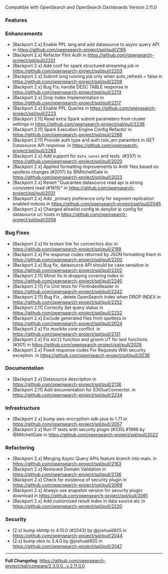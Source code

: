 Compatible with OpenSearch and OpenSearch Dashboards Version 2.11.0

### Features

### Enhancements
* [Backport 2.x] Enable PPL lang and add datasource to async query API in https://github.com/opensearch-project/sql/pull/2195
* [Backport 2.x] Refactor Flint Auth in https://github.com/opensearch-project/sql/pull/2201
* [Backport 2.x] Add conf for spark structured streaming job in https://github.com/opensearch-project/sql/pull/2203
* [Backport 2.x] Submit long running job only when auto_refresh = false in https://github.com/opensearch-project/sql/pull/2209
* [Backport 2.x] Bug Fix, handle DESC TABLE response in https://github.com/opensearch-project/sql/pull/2213
* [Backport 2.x] Drop Index Implementation in https://github.com/opensearch-project/sql/pull/2217
* [Backport 2.x] Enable PPL Queries in https://github.com/opensearch-project/sql/pull/2223
* [Backport 2.11] Read extra Spark submit parameters from cluster settings in https://github.com/opensearch-project/sql/pull/2236
* [Backport 2.11] Spark Execution Engine Config Refactor in https://github.com/opensearch-project/sql/pull/2266
* [Backport 2.11] Provide auth.type and auth.role_arn paramters in GET Datasource API response. in https://github.com/opensearch-project/sql/pull/2283
* [Backport 2.x] Add support for `date_nanos` and tests. (#337) in https://github.com/opensearch-project/sql/pull/2020
* [Backport 2.x] Applied formatting improvements to Antlr files based on spotless changes (#2017) by @MitchellGale in https://github.com/opensearch-project/sql/pull/2023
* [Backport 2.x] Revert "Guarantee datasource read api is strong consistent read (#1815)" in https://github.com/opensearch-project/sql/pull/2031
* [Backport 2.x] Add _primary preference only for segment replication enabled indices in https://github.com/opensearch-project/sql/pull/2045
* [Backport 2.x] Changed allowlist config to denylist ip config for datasource uri hosts in https://github.com/opensearch-project/sql/pull/2058

### Bug Fixes
* [Backport 2.x] fix broken link for connectors doc in https://github.com/opensearch-project/sql/pull/2199
* [Backport 2.x] Fix response codes returned by JSON formatting them in https://github.com/opensearch-project/sql/pull/2200
* [Backport 2.x] Bug fix, datasource API should be case sensitive in https://github.com/opensearch-project/sql/pull/2202
* [Backport 2.11] Minor fix in dropping covering index in https://github.com/opensearch-project/sql/pull/2240
* [Backport 2.11] Fix Unit tests for FlintIndexReader in https://github.com/opensearch-project/sql/pull/2242
* [Backport 2.11] Bug Fix , delete OpenSearch index when DROP INDEX in https://github.com/opensearch-project/sql/pull/2252
* [Backport 2.11] Correctly Set query status in https://github.com/opensearch-project/sql/pull/2232
* [Backport 2.x] Exclude generated files from spotless  in https://github.com/opensearch-project/sql/pull/2024
* [Backport 2.x] Fix mockito core conflict. in https://github.com/opensearch-project/sql/pull/2131
* [Backport 2.x] Fix `ASCII` function and groom UT for text functions. (#301) in https://github.com/opensearch-project/sql/pull/2029
* [Backport 2.x] Fixed response codes For Requests With security exception. in https://github.com/opensearch-project/sql/pull/2036

### Documentation
* [Backport 2.x] Datasource description in https://github.com/opensearch-project/sql/pull/2138
* [Backport 2.11] Add documentation for S3GlueConnector. in https://github.com/opensearch-project/sql/pull/2234

### Infrastructure
* [Backport 2.x] bump aws-encryption-sdk-java to 1.71 in https://github.com/opensearch-project/sql/pull/2057
* [Backport 2.x] Run IT tests with security plugin (#335) #1986 by @MitchellGale in https://github.com/opensearch-project/sql/pull/2022

### Refactoring
* [Backport 2.x] Merging Async Query APIs feature branch into main. in https://github.com/opensearch-project/sql/pull/2163
* [Backport 2.x] Removed Domain Validation in https://github.com/opensearch-project/sql/pull/2136
* [Backport 2.x] Check for existence of security plugin in https://github.com/opensearch-project/sql/pull/2069
* [Backport 2.x] Always use snapshot version for security plugin download in https://github.com/opensearch-project/sql/pull/2061
* [Backport 2.x] Add customized result index in data source etc in https://github.com/opensearch-project/sql/pull/2220

### Security
* [2.x] bump okhttp to 4.10.0 (#2043) by @joshuali925 in https://github.com/opensearch-project/sql/pull/2044
* [2.x] bump okio to 3.4.0 by @joshuali925 in https://github.com/opensearch-project/sql/pull/2047

---
**Full Changelog**: https://github.com/opensearch-project/sql/compare/2.3.0.0...v.2.11.0.0